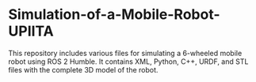 # Simulation-of-a-Mobile-Robot-UPIITA
This repository includes various files for simulating a 6-wheeled mobile robot using ROS 2 Humble. It contains XML, Python, C++, URDF, and STL files with the complete 3D model of the robot.
